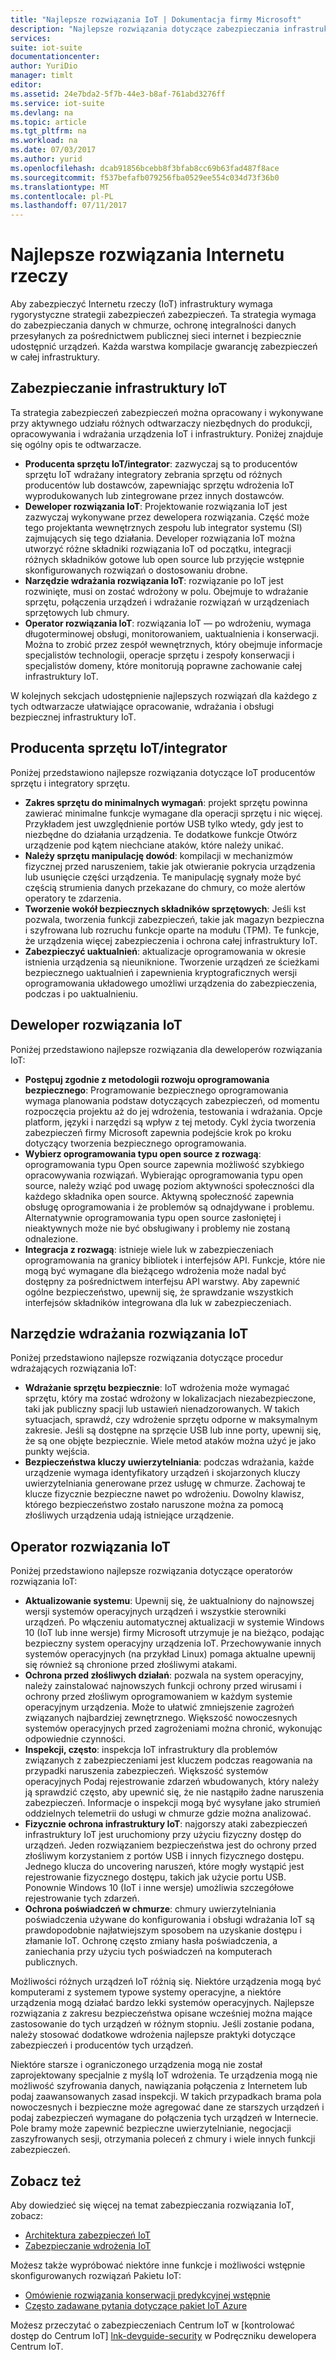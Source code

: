 ```yaml
---
title: "Najlepsze rozwiązania IoT | Dokumentacja firmy Microsoft"
description: "Najlepsze rozwiązania dotyczące zabezpieczania infrastruktury IoT"
services: 
suite: iot-suite
documentationcenter: 
author: YuriDio
manager: timlt
editor: 
ms.assetid: 24e7bda2-5f7b-44e3-b8af-761abd3276ff
ms.service: iot-suite
ms.devlang: na
ms.topic: article
ms.tgt_pltfrm: na
ms.workload: na
ms.date: 07/03/2017
ms.author: yurid
ms.openlocfilehash: dcab91856bcebb8f3bfab8cc69b63fad487f8ace
ms.sourcegitcommit: f537befafb079256fba0529ee554c034d73f36b0
ms.translationtype: MT
ms.contentlocale: pl-PL
ms.lasthandoff: 07/11/2017
---
```

# <a name="internet-of-things-security-best-practices"></a>Najlepsze rozwiązania Internetu rzeczy
Aby zabezpieczyć Internetu rzeczy (IoT) infrastruktury wymaga rygorystyczne strategii zabezpieczeń zabezpieczeń. Ta strategia wymaga do zabezpieczania danych w chmurze, ochronę integralności danych przesyłanych za pośrednictwem publicznej sieci internet i bezpiecznie udostępnić urządzeń. Każda warstwa kompilacje gwarancję zabezpieczeń w całej infrastruktury.

## <a name="secure-an-iot-infrastructure"></a>Zabezpieczanie infrastruktury IoT
Ta strategia zabezpieczeń zabezpieczeń można opracowany i wykonywane przy aktywnego udziału różnych odtwarzaczy niezbędnych do produkcji, opracowywania i wdrażania urządzenia IoT i infrastruktury. Poniżej znajduje się ogólny opis te odtwarzacze.  

* **Producenta sprzętu IoT/integrator**: zazwyczaj są to producentów sprzętu IoT wdrażany integratory zebrania sprzętu od różnych producentów lub dostawców, zapewniając sprzętu wdrożenia IoT wyprodukowanych lub zintegrowane przez innych dostawców.
* **Deweloper rozwiązania IoT**: Projektowanie rozwiązania IoT jest zazwyczaj wykonywane przez dewelopera rozwiązania. Część może tego projektanta wewnętrznych zespołu lub integrator systemu (SI) zajmujących się tego działania. Developer rozwiązania IoT można utworzyć różne składniki rozwiązania IoT od początku, integracji różnych składników gotowe lub open source lub przyjęcie wstępnie skonfigurowanych rozwiązań o dostosowaniu drobne.
* **Narzędzie wdrażania rozwiązania IoT**: rozwiązanie po IoT jest rozwinięte, musi on zostać wdrożony w polu. Obejmuje to wdrażanie sprzętu, połączenia urządzeń i wdrażanie rozwiązań w urządzeniach sprzętowych lub chmury.
* **Operator rozwiązania IoT**: rozwiązania IoT — po wdrożeniu, wymaga długoterminowej obsługi, monitorowaniem, uaktualnienia i konserwacji. Można to zrobić przez zespół wewnętrznych, który obejmuje informacje specjalistów technologii, operacje sprzętu i zespoły konserwacji i specjalistów domeny, które monitorują poprawne zachowanie całej infrastruktury IoT.

W kolejnych sekcjach udostępnienie najlepszych rozwiązań dla każdego z tych odtwarzacze ułatwiające opracowanie, wdrażania i obsługi bezpiecznej infrastruktury IoT.

## <a name="iot-hardware-manufacturerintegrator"></a>Producenta sprzętu IoT/integrator
Poniżej przedstawiono najlepsze rozwiązania dotyczące IoT producentów sprzętu i integratory sprzętu.

* **Zakres sprzętu do minimalnych wymagań**: projekt sprzętu powinna zawierać minimalne funkcje wymagane dla operacji sprzętu i nic więcej. Przykładem jest uwzględnienie portów USB tylko wtedy, gdy jest to niezbędne do działania urządzenia. Te dodatkowe funkcje Otwórz urządzenie pod kątem niechciane ataków, które należy unikać.
* **Należy sprzętu manipulację dowód**: kompilacji w mechanizmów fizycznej przed naruszeniem, takie jak otwieranie pokrycia urządzenia lub usunięcie części urządzenia. Te manipulację sygnały może być częścią strumienia danych przekazane do chmury, co może alertów operatory te zdarzenia.
* **Tworzenie wokół bezpiecznych składników sprzętowych**: Jeśli kst pozwala, tworzenia funkcji zabezpieczeń, takie jak magazyn bezpieczna i szyfrowana lub rozruchu funkcje oparte na modułu (TPM). Te funkcje, że urządzenia więcej zabezpieczenia i ochrona całej infrastruktury IoT.
* **Zabezpieczyć uaktualnień**: aktualizacje oprogramowania w okresie istnienia urządzenia są nieuniknione. Tworzenie urządzeń ze ścieżkami bezpiecznego uaktualnień i zapewnienia kryptograficznych wersji oprogramowania układowego umożliwi urządzenia do zabezpieczenia, podczas i po uaktualnieniu.

## <a name="iot-solution-developer"></a>Deweloper rozwiązania IoT
Poniżej przedstawiono najlepsze rozwiązania dla deweloperów rozwiązania IoT:

* **Postępuj zgodnie z metodologii rozwoju oprogramowania bezpiecznego**: Programowanie bezpiecznego oprogramowania wymaga planowania podstaw dotyczących zabezpieczeń, od momentu rozpoczęcia projektu aż do jej wdrożenia, testowania i wdrażania. Opcje platform, języki i narzędzi są wpływ z tej metody. Cykl życia tworzenia zabezpieczeń firmy Microsoft zapewnia podejście krok po kroku dotyczący tworzenia bezpiecznego oprogramowania.
* **Wybierz oprogramowania typu open source z rozwagą**: oprogramowania typu Open source zapewnia możliwość szybkiego opracowywania rozwiązań. Wybierając oprogramowania typu open source, należy wziąć pod uwagę poziom aktywności społeczności dla każdego składnika open source. Aktywną społeczność zapewnia obsługę oprogramowania i że problemów są odnajdywane i problemu. Alternatywnie oprogramowania typu open source zasłoniętej i nieaktywnych może nie być obsługiwany i problemy nie zostaną odnalezione.
* **Integracja z rozwagą**: istnieje wiele luk w zabezpieczeniach oprogramowania na granicy bibliotek i interfejsów API. Funkcje, które nie mogą być wymagane dla bieżącego wdrożenia może nadal być dostępny za pośrednictwem interfejsu API warstwy. Aby zapewnić ogólne bezpieczeństwo, upewnij się, że sprawdzanie wszystkich interfejsów składników integrowana dla luk w zabezpieczeniach.      

## <a name="iot-solution-deployer"></a>Narzędzie wdrażania rozwiązania IoT
Poniżej przedstawiono najlepsze rozwiązania dotyczące procedur wdrażających rozwiązania IoT:

* **Wdrażanie sprzętu bezpiecznie**: IoT wdrożenia może wymagać sprzętu, który ma zostać wdrożony w lokalizacjach niezabezpieczone, taki jak publiczny spacji lub ustawień nienadzorowanych. W takich sytuacjach, sprawdź, czy wdrożenie sprzętu odporne w maksymalnym zakresie. Jeśli są dostępne na sprzęcie USB lub inne porty, upewnij się, że są one objęte bezpiecznie. Wiele metod ataków można użyć je jako punkty wejścia.
* **Bezpieczeństwa kluczy uwierzytelniania**: podczas wdrażania, każde urządzenie wymaga identyfikatory urządzeń i skojarzonych kluczy uwierzytelniania generowane przez usługę w chmurze. Zachowaj te klucze fizycznie bezpieczne nawet po wdrożeniu. Dowolny klawisz, którego bezpieczeństwo zostało naruszone można za pomocą złośliwych urządzenia udają istniejące urządzenie.

## <a name="iot-solution-operator"></a>Operator rozwiązania IoT
Poniżej przedstawiono najlepsze rozwiązania dotyczące operatorów rozwiązania IoT:

* **Aktualizowanie systemu**: Upewnij się, że uaktualniony do najnowszej wersji systemów operacyjnych urządzeń i wszystkie sterowniki urządzeń. Po włączeniu automatycznej aktualizacji w systemie Windows 10 (IoT lub inne wersje) firmy Microsoft utrzymuje je na bieżąco, podając bezpieczny system operacyjny urządzenia IoT. Przechowywanie innych systemów operacyjnych (na przykład Linux) pomaga aktualne upewnij się również są chronione przed złośliwymi atakami.
* **Ochrona przed złośliwych działań**: pozwala na system operacyjny, należy zainstalować najnowszych funkcji ochrony przed wirusami i ochrony przed złośliwym oprogramowaniem w każdym systemie operacyjnym urządzenia. Może to ułatwić zmniejszenie zagrożeń związanych najbardziej zewnętrznego. Większość nowoczesnych systemów operacyjnych przed zagrożeniami można chronić, wykonując odpowiednie czynności.
* **Inspekcji, często**: inspekcja IoT infrastruktury dla problemów związanych z zabezpieczeniami jest kluczem podczas reagowania na przypadki naruszenia zabezpieczeń. Większość systemów operacyjnych Podaj rejestrowanie zdarzeń wbudowanych, który należy ją sprawdzić często, aby upewnić się, że nie nastąpiło żadne naruszenia zabezpieczeń. Informacje o inspekcji mogą być wysyłane jako strumień oddzielnych telemetrii do usługi w chmurze gdzie można analizować.
* **Fizycznie ochrona infrastruktury IoT**: najgorszy ataki zabezpieczeń infrastruktury IoT jest uruchomiony przy użyciu fizyczny dostęp do urządzeń. Jeden rozwiązaniem bezpieczeństwa jest do ochrony przed złośliwym korzystaniem z portów USB i innych fizycznego dostępu. Jednego klucza do uncovering naruszeń, które mogły wystąpić jest rejestrowanie fizycznego dostępu, takich jak użycie portu USB. Ponownie Windows 10 (IoT i inne wersje) umożliwia szczegółowe rejestrowanie tych zdarzeń.
* **Ochrona poświadczeń w chmurze**: chmury uwierzytelniania poświadczenia używane do konfigurowania i obsługi wdrażania IoT są prawdopodobnie najłatwiejszym sposobem na uzyskanie dostępu i złamanie IoT. Ochronę często zmiany hasła poświadczenia, a zaniechania przy użyciu tych poświadczeń na komputerach publicznych.

Możliwości różnych urządzeń IoT różnią się. Niektóre urządzenia mogą być komputerami z systemem typowe systemy operacyjne, a niektóre urządzenia mogą działać bardzo lekki systemów operacyjnych. Najlepsze rozwiązania z zakresu bezpieczeństwa opisane wcześniej można mające zastosowanie do tych urządzeń w różnym stopniu. Jeśli zostanie podana, należy stosować dodatkowe wdrożenia najlepsze praktyki dotyczące zabezpieczeń i producentów tych urządzeń.

Niektóre starsze i ograniczonego urządzenia mogą nie został zaprojektowany specjalnie z myślą IoT wdrożenia. Te urządzenia mogą nie możliwość szyfrowania danych, nawiązania połączenia z Internetem lub podaj zaawansowanych zasad inspekcji. W takich przypadkach brama pola nowoczesnych i bezpieczne może agregować dane ze starszych urządzeń i podaj zabezpieczeń wymagane do połączenia tych urządzeń w Internecie. Pole bramy może zapewnić bezpieczne uwierzytelnianie, negocjacji zaszyfrowanych sesji, otrzymania poleceń z chmury i wiele innych funkcji zabezpieczeń.

## <a name="see-also"></a>Zobacz też
Aby dowiedzieć się więcej na temat zabezpieczania rozwiązania IoT, zobacz:

* [Architektura zabezpieczeń IoT][lnk-security-architecture]
* [Zabezpieczanie wdrożenia IoT][lnk-security-deployment]

Możesz także wypróbować niektóre inne funkcje i możliwości wstępnie skonfigurowanych rozwiązań Pakietu IoT:

* [Omówienie rozwiązania konserwacji predykcyjnej wstępnie][lnk-predictive-overview]
* [Często zadawane pytania dotyczące pakiet IoT Azure][lnk-faq]

Możesz przeczytać o zabezpieczeniach Centrum IoT w [kontrolować dostęp do Centrum IoT] [ lnk-devguide-security] w Podręczniku dewelopera Centrum IoT.

[lnk-predictive-overview]: iot-suite-predictive-overview.md
[lnk-faq]: iot-suite-faq.md

[lnk-security-architecture]: iot-security-architecture.md
[lnk-security-deployment]: iot-suite-security-deployment.md
[lnk-devguide-security]: ../iot-hub/iot-hub-devguide-security.md
